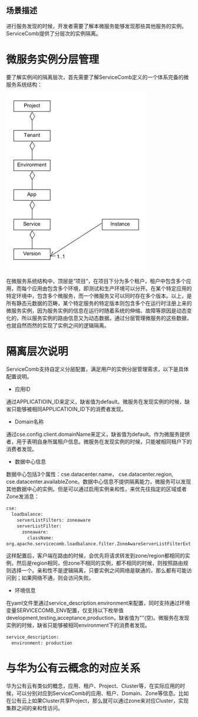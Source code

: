 ## 场景描述

进行服务发现的时候，开发者需要了解本微服务能够发现那些其他服务的实例。ServiceComb提供了分层次的实例隔离。

# 微服务实例分层管理

要了解实例间的隔离层次，首先需要了解ServiceComb定义的一个体系完备的微服务系统结构：

![](../../assets/sc-meta.png)

在微服务系统结构中，顶层是“项目”，在项目下分为多个租户，租户中包含多个应用，而每个应用由包含多个环境，即测试和生产环境可以分开。在某个特定应用的特定环境中，包含多个微服务，而一个微服务又可以同时存在多个版本。以上，是所有静态元数据的范畴，某个特定服务的特定版本则包含多个在运行时注册上来的微服务实例，因为服务实例的信息在运行时随着系统的伸缩、故障等原因是动态变化的，所以服务实例的路由信息又为动态数据。通过分层管理微服务的这些数据，也就自然而然的实现了实例之间的逻辑隔离。

# 隔离层次说明

ServiceComb支持自定义分层配置，满足用户的实例分层管理需求，以下是具体配置说明。

* 应用ID

通过APPLICATIOIN\_ID来定义，缺省值为default。微服务在发现实例的时候，缺省只能够被相同APPLICATIOIN\_ID下的消费者发现。

* Domain名称

通过cse.config.client.domainName来定义，缺省值为default。作为微服务提供者，用于表明自身所属租户信息。微服务在发现实例的时候，只能被相同租户下的消费者发现。

* 数据中心信息

数据中心包括3个属性：cse.datacenter.name， cse.datacenter.region, cse.datacenter.availableZone。数据中心信息不提供隔离能力，微服务可以发现其他数据中心的实例。但是可以通过启用实例亲和性，来优先往指定的区域或者Zone发消息：

```
cse:
  loadbalance:
    serverListFilters: zoneaware
    serverListFilter:
      zoneaware:
        className: org.apache.servicecomb.loadbalance.filter.ZoneAwareServerListFilterExt
```

这样配置后，客户端在路由的时候，会优先将请求转发到zone/region都相同的实例，然后是region相同，但zone不相同的实例，都不相同的时候，则按照路由规则选择一个。亲和性不是逻辑隔离，只要实例之间网络是联通的，那么都有可能访问到；如果网络不通，则会访问失败。

* 环境信息

在yaml文件里通过service\_description.environment来配置，同时支持通过环境变量SERVICECOMB\_ENV配置，仅支持以下枚举值 development,testing,acceptance,production，缺省值为""\(空\)。微服务在发现实例的时候，缺省只能够被相同environment下的消费者发现。

```
service_description:
  environment: production
```



# 与华为公有云概念的对应关系

华为公有云有类似的概念，应用、租户、Project、Cluster等，在实际应用的时候，可以分别对应到ServiceComb的应用、租户、Domain、Zone等信息。比如在公有云上如果Cluster共享Project，那么就可以通过zone来对应Cluster，实现集群之间的亲和性访问。

